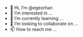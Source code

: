- 👋 Hi, I’m @egeorhan
- 👀 I’m interested in ...
- 🌱 I’m currently learning ...
- 💞️ I’m looking to collaborate on ...
- 📫 How to reach me ...

<!---
egeorhan/egeorhan is a ✨ special ✨ repository because its `README.md` (this file) appears on your GitHub profile.
You can click the Preview link to take a look at your changes.
--->
